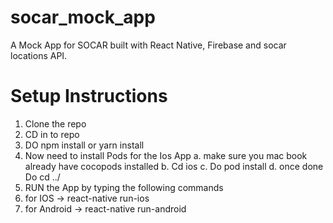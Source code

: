 # socar_mock_app

A Mock App for SOCAR built with React Native, Firebase and socar locations API.


# Setup Instructions
 1. Clone the repo
 2. CD in to repo
 3. DO npm install or yarn install
 4. Now need to install Pods for the Ios App
 	a. make sure you mac book already have cocopods installed
	b. Cd ios
	c. Do pod install
	d. once done Do cd ../
 5. RUN the App by typing the following commands
 6. for IOS -> react-native run-ios
 7. for Android -> react-native run-android


